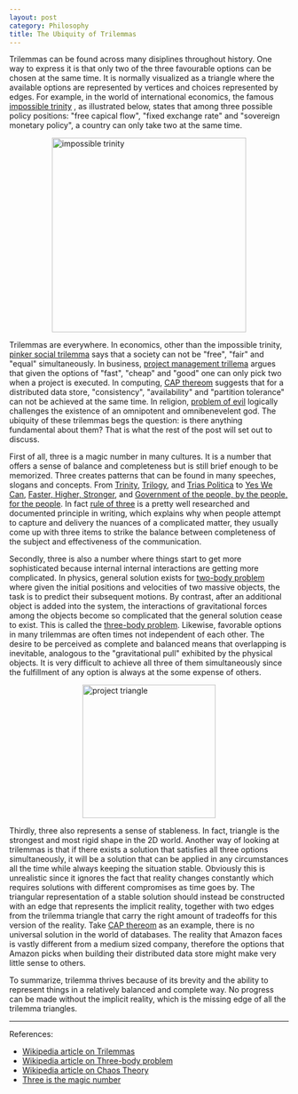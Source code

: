 ```yaml
---
layout: post
category: Philosophy
title: The Ubiquity of Trilemmas
---
```


Trilemmas can be found across many disiplines throughout history. One way to express it is that only two of the three favourable options can be chosen at the same time.
It is normally visualized as a triangle where the available options are represented by vertices and
choices represented by edges. For example, in the world of international economics, the famous [impossible trinity](https://en.wikipedia.org/wiki/Impossible_trinity)
, as illustrated below, states that among three possible policy positions: "free capical flow", "fixed exchange rate" and "sovereign monetary policy", a country can only take two
at the same time.

<img src="{{ site.baseurl }}/images/impossible_trinity_diagram.svg" alt="impossible trinity" style="margin-top: 10px; margin-left: auto; margin-right: auto; display: block; width: 350px;"/>

Trilemmas are everywhere.
In economics, other than the impossible trinity, [pinker social trilemma](https://en.wikipedia.org/wiki/Trilemma#The_Pinker_social_trilemma)
says that a society can not be "free", "fair" and "equal" simultaneously. In business, [project management trillema](https://en.wikipedia.org/wiki/Project_management_triangle) argues that
given the options of "fast", "cheap" and "good" one can only pick two when a project is executed. In computing,
[CAP thereom](https://en.wikipedia.org/wiki/CAP_theorem) suggests that for a distributed data store, "consistency", "availability" and "partition tolerance"
can not be achieved at the same time. In religion, [problem of evil](https://en.wikipedia.org/wiki/Problem_of_evil#Epicurus) logically challenges the existence of
an omnipotent and omnibenevelent god. The ubiquity of these trilemmas begs the question: is there anything fundamental about them? That is what the rest of the post will set out to discuss.

First of all, three is a magic number in many cultures. It is a number that offers a sense of balance and completeness but is still brief enough to be memorized.
Three creates patterns that can be found in many speeches, slogans and concepts. From [Trinity](https://en.wikipedia.org/wiki/Trinity), [Trilogy](https://en.wikipedia.org/wiki/Trilogy),
and [Trias Politica](https://en.wikipedia.org/wiki/Separation_of_powers) to [Yes We Can](https://en.wikipedia.org/wiki/Barack_Obama_2008_presidential_campaign#Slogan), [Faster, Higher, Stronger](https://en.wikipedia.org/wiki/Olympic_symbols), 
and [Government of the people, by the people, for the people](https://en.wikipedia.org/wiki/Gettysburg_Address).
In fact [rule of three](https://en.wikipedia.org/wiki/Rule_of_three_(writing)) is a pretty well researched and documented principle in writing, which explains why when
people attempt to capture and delivery the nuances of a complicated matter, they usually come up with three items to strike the balance between completeness of the subject and effectiveness of the communication.

Secondly, three is also a number where things start to get more sophisticated because internal internal interactions are getting more complicated. In physics, general solution exists for [two-body problem](https://en.wikipedia.org/wiki/Two-body_problem)
where given the initial positions and velocities of two massive objects, the task is to predict their subsequent motions. By contrast, after an additional object is added into the system, the interactions
of gravitational forces among the objects become so complicated that the general solution cease to exist. This is called the [three-body problem](https://en.wikipedia.org/wiki/Three-body_problem).
Likewise, favorable options in many trilemmas are often times not independent of each other. The desire to be perceived as complete and balanced means that overlapping is inevitable, analogous to
the "gravitational pull" exhibited by the physical objects. It is very difficult to achieve all three of them simultaneously since the fulfillment of any option is always at the some expense of others.

<img src="{{site.baseurl}}/images/project-triangle.svg" alt="project triangle" style="margin-top: 10px; margin-left: auto; margin-right: auto; display: block; width: 240px;"/>

Thirdly, three also represents a sense of stableness. In fact, triangle is the strongest and most rigid shape in the 2D world. Another way of looking at trilemmas is that if there exists a solution that satisfies
all three options simultaneously, it will be a solution that can be applied in any circumstances all the time while always keeping the situation stable. Obviously this is unrealistic since it ignores the fact that
reality changes constantly which requires solutions with different compromises as time goes by. The triangular representation of a stable solution should instead be constructed with an edge that represents the
implicit reality, together with two edges from the trilemma triangle that carry the right amount of tradeoffs for this version of the reality. Take [CAP thereom](https://en.wikipedia.org/wiki/CAP_theorem) as
an example, there is no universal solution in the world of databases. The reality that Amazon faces is vastly different from a medium sized company, therefore the
options that Amazon picks when building their distributed data store might make very little sense to others. 

To summarize, trilemma thrives because of its brevity and the ability to represent things in a relatively balanced and complete way. No progress can be made without the implicit reality, which is the missing edge of
all the trilemma triangles.

-----

References:
- [Wikipedia article on Trilemmas](https://en.wikipedia.org/wiki/Trilemma)
- [Wikipedia article on Three-body problem](https://en.wikipedia.org/wiki/Three-body_problem)
- [Wikipedia article on Chaos Theory](https://en.wikipedia.org/wiki/Chaos_theory)
- [Three is the magic number](https://wno.org.uk/news/three-is-the-magic-number)